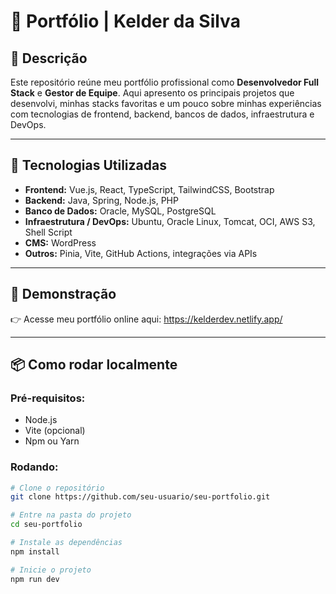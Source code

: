 # 📛 Portfólio | Kelder da Silva

## 📖 Descrição

Este repositório reúne meu portfólio profissional como **Desenvolvedor Full Stack** e **Gestor de Equipe**. Aqui apresento os principais projetos que desenvolvi, minhas stacks favoritas e um pouco sobre minhas experiências com tecnologias de frontend, backend, bancos de dados, infraestrutura e DevOps.

---

## 🚀 Tecnologias Utilizadas

- **Frontend:** Vue.js, React, TypeScript, TailwindCSS, Bootstrap
- **Backend:** Java, Spring, Node.js, PHP
- **Banco de Dados:** Oracle, MySQL, PostgreSQL
- **Infraestrutura / DevOps:** Ubuntu, Oracle Linux, Tomcat, OCI, AWS S3, Shell Script
- **CMS:** WordPress
- **Outros:** Pinia, Vite, GitHub Actions, integrações via APIs

---

## 📸 Demonstração

👉 Acesse meu portfólio online aqui: https://kelderdev.netlify.app/

---

## 📦 Como rodar localmente

### Pré-requisitos:
- Node.js
- Vite (opcional)
- Npm ou Yarn

### Rodando:

```bash
# Clone o repositório
git clone https://github.com/seu-usuario/seu-portfolio.git

# Entre na pasta do projeto
cd seu-portfolio

# Instale as dependências
npm install

# Inicie o projeto
npm run dev
